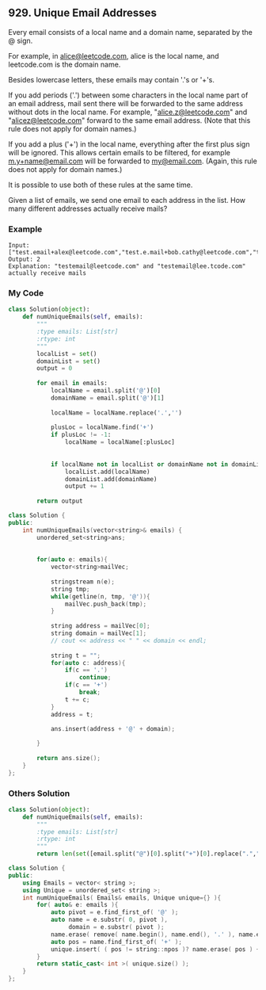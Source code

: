 ## 929. Unique Email Addresses

Every email consists of a local name and a domain name, separated by the @ sign.

For example, in alice@leetcode.com, alice is the local name, and leetcode.com is the domain name.

Besides lowercase letters, these emails may contain '.'s or '+'s.

If you add periods ('.') between some characters in the local name part of an email address, mail sent there will be forwarded to the same address without dots in the local name.  For example, "alice.z@leetcode.com" and "alicez@leetcode.com" forward to the same email address.  (Note that this rule does not apply for domain names.)

If you add a plus ('+') in the local name, everything after the first plus sign will be ignored. This allows certain emails to be filtered, for example m.y+name@email.com will be forwarded to my@email.com.  (Again, this rule does not apply for domain names.)

It is possible to use both of these rules at the same time.

Given a list of emails, we send one email to each address in the list.  How many different addresses actually receive mails? 


### Example
```
Input: ["test.email+alex@leetcode.com","test.e.mail+bob.cathy@leetcode.com","testemail+david@lee.tcode.com"]
Output: 2
Explanation: "testemail@leetcode.com" and "testemail@lee.tcode.com" actually receive mails
```

### My Code
```python
class Solution(object):
    def numUniqueEmails(self, emails):
        """
        :type emails: List[str]
        :rtype: int
        """
        localList = set()
        domainList = set()
        output = 0
        
        for email in emails:
            localName = email.split('@')[0]
            domainName = email.split('@')[1]
            
            localName = localName.replace('.','')
            
            plusLoc = localName.find('+')
            if plusLoc != -1:
                localName = localName[:plusLoc]
                
            
            if localName not in localList or domainName not in domainList:
                localList.add(localName)
                domainList.add(domainName)
                output += 1
            
        return output
```

```c++
class Solution {
public:
    int numUniqueEmails(vector<string>& emails) {
        unordered_set<string>ans;
        
        
        for(auto e: emails){
            vector<string>mailVec;
            
            stringstream n(e);
            string tmp;
            while(getline(n, tmp, '@')){
                mailVec.push_back(tmp);
            }
            
            string address = mailVec[0];
            string domain = mailVec[1];
            // cout << address << " " << domain << endl;
            
            string t = "";
            for(auto c: address){
                if(c == '.')
                    continue;
                if(c == '+')
                    break;
                t += c;
            }
            address = t;

            ans.insert(address + '@' + domain);
            
        }
        
        return ans.size();
    }
};
```

### Others Solution
```python
class Solution(object):
    def numUniqueEmails(self, emails):
        """
        :type emails: List[str]
        :rtype: int
        """
        return len(set([email.split("@")[0].split("+")[0].replace(".","")+email.split("@")[1] for email in emails]))
```

```c++
class Solution {
public:
    using Emails = vector< string >;
    using Unique = unordered_set< string >;
    int numUniqueEmails( Emails& emails, Unique unique={} ){
        for( auto& e: emails ){
            auto pivot = e.find_first_of( '@' );
            auto name = e.substr( 0, pivot ),
                 domain = e.substr( pivot );
            name.erase( remove( name.begin(), name.end(), '.' ), name.end() );
            auto pos = name.find_first_of( '+' );
            unique.insert( ( pos != string::npos )? name.erase( pos ) + domain : name + domain );
        }
        return static_cast< int >( unique.size() );
    }
};
```

